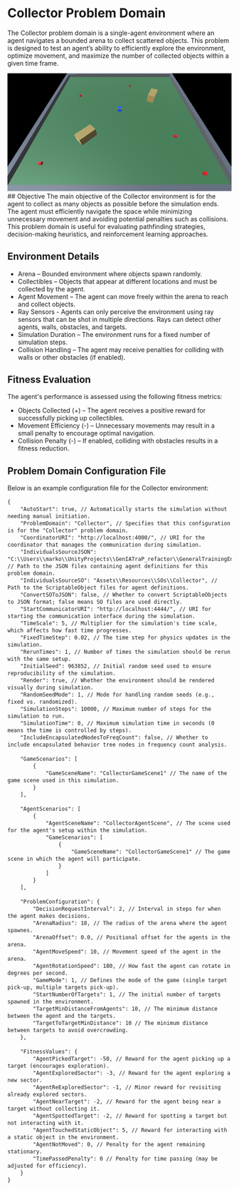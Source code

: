 # Collector Problem Domain

The Collector problem domain is a single-agent environment where an agent navigates a bounded arena to collect scattered objects. This problem is designed to test an agent’s ability to efficiently explore the environment, optimize movement, and maximize the number of collected objects within a given time frame.

<img src="/docs/images/Collector.png" alt="Soccer" width="600"/>
## Objective
The main objective of the Collector environment is for the agent to collect as many objects as possible before the simulation ends. The agent must efficiently navigate the space while minimizing unnecessary movement and avoiding potential penalties such as collisions. This problem domain is useful for evaluating pathfinding strategies, decision-making heuristics, and reinforcement learning approaches.

## Environment Details
- Arena – Bounded environment where objects spawn randomly.
- Collectibles – Objects that appear at different locations and must be collected by the agent.
- Agent Movement – The agent can move freely within the arena to reach and collect objects.
- Ray Sensors -  Agents can only perceive the environment using ray sensors that can be shot in multiple directions. Rays can detect other agents, walls, obstacles, and targets.
- Simulation Duration – The environment runs for a fixed number of simulation steps.
- Collision Handling – The agent may receive penalties for colliding with walls or other obstacles (if enabled).

## Fitness Evaluation
The agent's performance is assessed using the following fitness metrics:
- Objects Collected (+) – The agent receives a positive reward for successfully picking up collectibles.
- Movement Efficiency (-) – Unnecessary movements may result in a small penalty to encourage optimal navigation.
- Collision Penalty (-) – If enabled, colliding with obstacles results in a fitness reduction.

## Problem Domain Configuration File
Below is an example configuration file for the Collector environment:

```json5
{
    "AutoStart": true, // Automatically starts the simulation without needing manual initiation.
    "ProblemDomain": "Collector", // Specifies that this configuration is for the "Collector" problem domain.
    "CoordinatorURI": "http://localhost:4000/", // URI for the coordinator that manages the communication during simulation.
    "IndividualsSourceJSON": "C:\\Users\\marko\\UnityProjects\\GenIATraP_refactor\\GeneralTrainingEnvironmentForMAS\\GenIATraP\\Assets\\Resources\\JSONs\\Collector\\", // Path to the JSON files containing agent definitions for this problem domain.
    "IndividualsSourceSO": "Assets\\Resources\\SOs\\Collector", // Path to the ScriptableObject files for agent definitions.
    "ConvertSOToJSON": false, // Whether to convert ScriptableObjects to JSON format; false means SO files are used directly.
    "StartCommunicatorURI": "http://localhost:4444/", // URI for starting the communication interface during the simulation.
    "TimeScale": 5, // Multiplier for the simulation's time scale, which affects how fast time progresses.
    "FixedTimeStep": 0.02, // The time step for physics updates in the simulation.
    "RerunTimes": 1, // Number of times the simulation should be rerun with the same setup.
    "InitialSeed": 963852, // Initial random seed used to ensure reproducibility of the simulation.
    "Render": true, // Whether the environment should be rendered visually during simulation.
    "RandomSeedMode": 1, // Mode for handling random seeds (e.g., fixed vs. randomized).
    "SimulationSteps": 10000, // Maximum number of steps for the simulation to run.
    "SimulationTime": 0, // Maximum simulation time in seconds (0 means the time is controlled by steps).
    "IncludeEncapsulatedNodesToFreqCount": false, // Whether to include encapsulated behavior tree nodes in frequency count analysis.

    "GameScenarios": [
        {
            "GameSceneName": "CollectorGameScene1" // The name of the game scene used in this simulation.
        }
    ],

    "AgentScenarios": [
        {
            "AgentSceneName": "CollectorAgentScene", // The scene used for the agent's setup within the simulation.
            "GameScenarios": [
                {
                    "GameSceneName": "CollectorGameScene1" // The game scene in which the agent will participate.
                }
            ]
        }
    ],

    "ProblemConfiguration": {
        "DecisionRequestInterval": 2, // Interval in steps for when the agent makes decisions.
        "ArenaRadius": 18, // The radius of the arena where the agent spawnes.
        "ArenaOffset": 0.0, // Positional offset for the agents in the arena.
        "AgentMoveSpeed": 10, // Movement speed of the agent in the arena.
        "AgentRotationSpeed": 180, // How fast the agent can rotate in degrees per second.
        "GameMode": 1, // Defines the mode of the game (single target pick-up, multiple targets pick-up).
        "StartNumberOfTargets": 1, // The initial number of targets spawned in the environment.
        "TargetMinDistanceFromAgents": 10, // The minimum distance between the agent and the targets.
        "TargetToTargetMinDistance": 10 // The minimum distance between targets to avoid overcrowding.
    },

    "FitnessValues": { 
        "AgentPickedTarget": -50, // Reward for the agent picking up a target (encourages exploration).
        "AgentExploredSector": -3, // Reward for the agent exploring a new sector.
        "AgentReExploredSector": -1, // Minor reward for revisiting already explored sectors.
        "AgentNearTarget": -2, // Reward for the agent being near a target without collecting it.
        "AgentSpottedTarget": -2, // Reward for spotting a target but not interacting with it.
        "AgentTouchedStaticObject": 5, // Reward for interacting with a static object in the environment.
        "AgentNotMoved": 0, // Penalty for the agent remaining stationary.
        "TimePassedPenalty": 0 // Penalty for time passing (may be adjusted for efficiency).
    }
}
```
